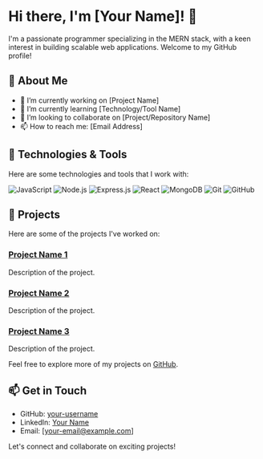 # Hi there, I'm [Your Name]! 👋

I'm a passionate programmer specializing in the MERN stack, with a keen interest in building scalable web applications. Welcome to my GitHub profile!

## 🚀 About Me

- 🔭 I’m currently working on [Project Name]
- 🌱 I’m currently learning [Technology/Tool Name]
- 👯 I’m looking to collaborate on [Project/Repository Name]
- 📫 How to reach me: [Email Address]

## 🔧 Technologies & Tools

Here are some technologies and tools that I work with:

![JavaScript](https://img.shields.io/badge/-JavaScript-black?style=flat-square&logo=javascript)
![Node.js](https://img.shields.io/badge/-Node.js-black?style=flat-square&logo=node.js)
![Express.js](https://img.shields.io/badge/-Express.js-black?style=flat-square&logo=express)
![React](https://img.shields.io/badge/-React-black?style=flat-square&logo=react)
![MongoDB](https://img.shields.io/badge/-MongoDB-black?style=flat-square&logo=mongodb)
![Git](https://img.shields.io/badge/-Git-black?style=flat-square&logo=git)
![GitHub](https://img.shields.io/badge/-GitHub-181717?style=flat-square&logo=github)

## 📂 Projects

Here are some of the projects I've worked on:

### [Project Name 1](link-to-project-1)
Description of the project.

### [Project Name 2](link-to-project-2)
Description of the project.

### [Project Name 3](link-to-project-3)
Description of the project.

Feel free to explore more of my projects on [GitHub](https://github.com/your-username).

## 📫 Get in Touch

- GitHub: [your-username](https://github.com/your-username)
- LinkedIn: [Your Name](https://www.linkedin.com/in/your-profile/)
- Email: [your-email@example.com]

Let's connect and collaborate on exciting projects!
